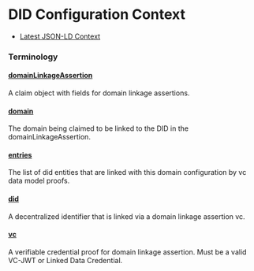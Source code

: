 # DID Configuration Context

- [Latest JSON-LD Context](./did-configuration-v0.0.jsonld)

### Terminology

<h4 id="domainLinkageAssertion"><a href="#domainLinkageAssertion">domainLinkageAssertion</a></h4>

A claim object with fields for domain linkage assertions.

<h4 id="domain"><a href="#domain">domain</a></h4>

The domain being claimed to be linked to the DID in the domainLinkageAssertion.

<h4 id="entries"><a href="#entries">entries</a></h4>

The list of did entities that are linked with this domain configuration by vc data model proofs.

<h4 id="did"><a href="#did">did</a></h4>

A decentralized identifier that is linked via a domain linkage assertion vc.

<h4 id="vc"><a href="#vc">vc</a></h4>

A verifiable credential proof for domain linkage assertion. Must be a valid VC-JWT or Linked Data Credential.
